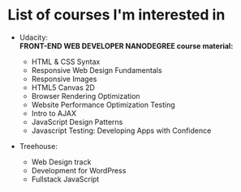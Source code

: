 # List of courses I'm interested in

- Udacity:  
**FRONT-END WEB DEVELOPER NANODEGREE course material:**
    - HTML & CSS Syntax  
    - Responsive Web Design Fundamentals  
    - Responsive Images   
    - HTML5 Canvas 2D  
    - Browser Rendering Optimization  
    - Website Performance Optimization Testing  
    - Intro to AJAX  
    - JavaScript Design Patterns  
    - Javascript Testing: Developing Apps with Confidence
 
 - Treehouse:
    - Web Design track  
    - Development for WordPress
    - Fullstack JavaScript
